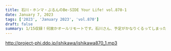 ```yaml
---
title: 石川・ホンマ・ぶるんのBe-SIDE Your Life! vol.870-1
date: January 7, 2023
tags: ['2023', 'January 2023', 'vol.870']
draft: false
summary: 1/15収録！何故かオールリモートです。石川さん、予定がかなりくるってしまったそうです。
---
```


http://project-phi.ddo.jp/ishikawa/ishikawa870_1.mp3